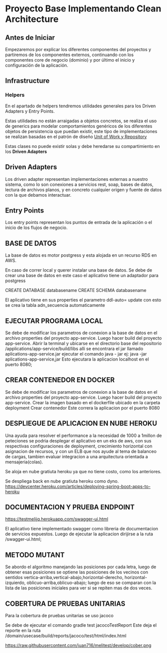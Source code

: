 # Proyecto Base Implementando Clean Architecture

## Antes de Iniciar

Empezaremos por explicar los diferentes componentes del proyectos y partiremos de los componentes externos, continuando con los componentes core de negocio (dominio) y por último el inicio y configuración de la aplicación.

## Infrastructure

### Helpers

En el apartado de helpers tendremos utilidades generales para los Driven Adapters y Entry Points.

Estas utilidades no están arraigadas a objetos concretos, se realiza el uso de generics para modelar comportamientos genéricos de los diferentes objetos de persistencia que puedan existir, este tipo de implementaciones se realizan basadas en el patrón de diseño [Unit of Work y Repository](https://medium.com/@krzychukosobudzki/repository-design-pattern-bc490b256006)

Estas clases no puede existir solas y debe heredarse su compartimiento en los **Driven Adapters**

## Driven Adapters

Los driven adapter representan implementaciones externas a nuestro sistema, como lo son conexiones a servicios rest, soap, bases de datos, lectura de archivos planos, y en concreto cualquier origen y fuente de datos con la que debamos interactuar.

## Entry Points

Los entry points representan los puntos de entrada de la aplicación o el inicio de los flujos de negocio.

## BASE DE DATOS

La base de datos es motor postgress y esta alojada en un recurso RDS en AWS.

En caso de correr local y querer instalar una base de datos.
Se debe de crear una base de datos en este caso el aplicativo tiene un adaptador para postgress

CREATE DATABASE databasename
CREATE SCHEMA databasename

El aplicativo tiene en sus properties el parametro ddl-auto= update con esto se crea la tabla adn_secuencia automaticamente

## EJECUTAR PROGRAMA LOCAL

Se debe de modificar los parametros de conexion a la base de datos en el archivo properties del proyecto app-service.
Luego hacer build del proyecto app-service.
Abrir la terminal y ubicarse en el directorio base del repositorio /applications/app-service/build/libs alli se encontrara el jar llamado aplications-app-service.jar ejecutar el comando java - jar
ej: java -jar aplications-app-service,jar
Esto ejecutara la aplicacion localhost en el puerto 8080;

## CREAR CONTENEDOR EN DOCKER

Se debe de modificar los parametros de conexion a la base de datos en el archivo properties del proyecto app-service.
Luego hacer build del proyecto app-service.
Crear la imagen basado en el dockerfile ubicado en la carpeta deployment
Crear contenedor
Este correra la aplicacion por el puerto 8080

## DESPLIEGUE DE APLICACION EN NUBE HEROKU


Una ayuda para resolver el performance a la necesidad de 1000 a 1millon de peteciones
se podria desplegar el aplicativo en un eks de aws, con sus respectivas configuraciones de deployment,
crecimiento horizontal con asignacion de recursos, y con un ELB que nos ayude al tema de balanceo de cargas, tambien
evaluar integracion a una arquitectura orientada a mensajeria(colas).

Se aloja en nube gratiuta heroku ya que no tiene costo, como los anteriores.

Se despliega back en nube gratiuta heroku como dyno.
https://devcenter.heroku.com/articles/deploying-spring-boot-apps-to-heroku

## DOCUMENTACION Y PRUEBA ENDPOINT

https://testmelijq.herokuapp.com/swagger-ui.html

El aplicativo tiene implementado swagger como libreria de documentacion de servicios expuestos.
Luego de ejecutar la aplicacion dirijirse a la ruta /swagger-ui.html;

## METODO MUTANT

Se abordo el algoritmo manejando las posiciones por cada letra, luego de obtener esas posiciones se optiene las posiciones de los vecinos con sentidos vertica-arriba,vertical-abajo,horizontal-derecho, horizontal-izquierdo, oblicuo-arriba,oblicuo-abajo; luego de eso se comparan con la lista de las posiciones iniciales para ver si se repiten mas de dos veces.

## COBERTURA DE PRUEBAS UNITARIAS

Para la cobertura de pruebas unitarias se uso jacoco

Se debe de ejecutar el comando gradle test jacocoTestReport
Este deja el reporte en la ruta /domain/usecase/build/reports/jacoco/test/html/index.html

https://raw.githubusercontent.com/juan716/melitest/develop/cober.png